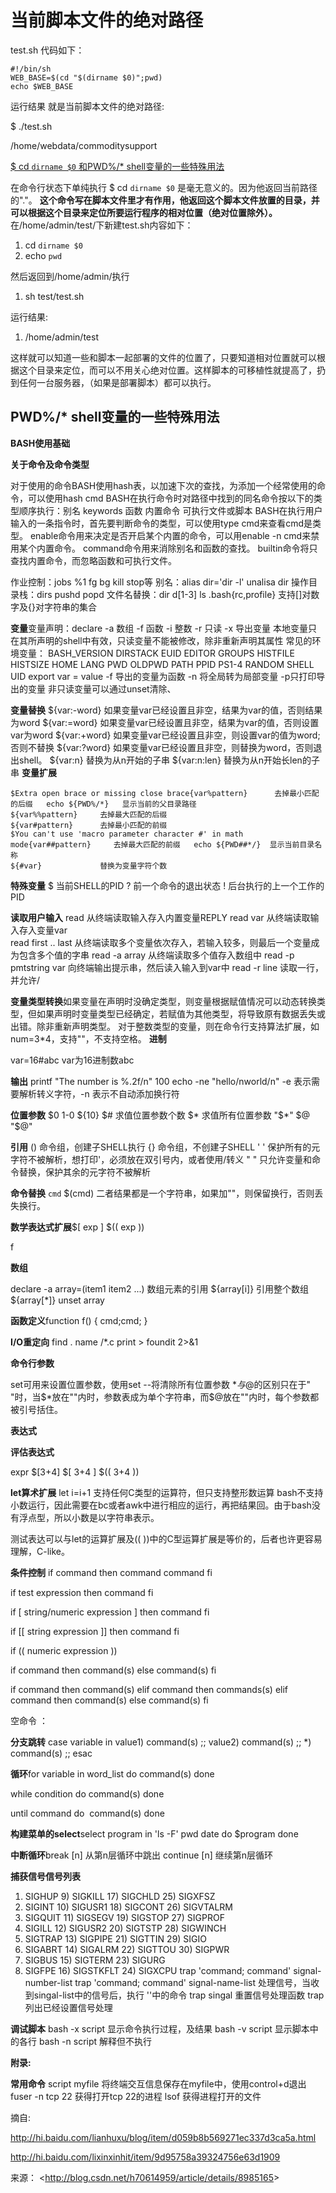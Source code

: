 # 当前脚本文件的绝对路径

test.sh  代码如下：

```
#!/bin/sh
WEB_BASE=$(cd "$(dirname $0)";pwd)
echo $WEB_BASE
```

运行结果 就是当前脚本文件的绝对路径: 

$ ./test.sh 

/home/webdata/commoditysupport







[$ cd `dirname $0` 和PWD%/* shell变量的一些特殊用法](http://www.cnblogs.com/xd502djj/archive/2012/06/21/2557447.html)

在命令行状态下单纯执行 $ cd `dirname $0` 是毫无意义的。因为他返回当前路径的"."。
**这个命令写在脚本文件里才有作用，他返回这个脚本文件放置的目录，并可以根据这个目录来定位所要运行程序的相对位置（绝对位置除外）。**
在/home/admin/test/下新建test.sh内容如下：

1. cd `dirname $0`
2. echo `pwd`

然后返回到/home/admin/执行

1. sh test/test.sh

运行结果:

1. /home/admin/test

这样就可以知道一些和脚本一起部署的文件的位置了，只要知道相对位置就可以根据这个目录来定位，而可以不用关心绝对位置。这样脚本的可移植性就提高了，扔到任何一台服务器，（如果是部署脚本）都可以执行。

## PWD%/* shell变量的一些特殊用法

**BASH使用基础**

 

 

**关于命令及命令类型**

对于使用的命令BASH使用hash表，以加速下次的查找，为添加一个经常使用的命令，可以使用hash cmd
BASH在执行命令时对路径中找到的同名命令按以下的类型顺序执行：别名 keywords 函数 内置命令 可执行文件或脚本
BASH在执行用户输入的一条指令时，首先要判断命令的类型，可以使用type cmd来查看cmd是类型。
enable命令用来决定是否开启某个内置的命令，可以用enable -n cmd来禁用某个内置命令。
command命令用来消除别名和函数的查找。
builtin命令将只查找内置命令，而忽略函数和可执行文件。

 

作业控制：jobs %1 fg bg kill stop等
别名：alias dir='dir -l' unalisa dir
操作目录栈：dirs  pushd popd
文件名替换：dir d[1-3]  ls .bash{rc,profile}  支持[]对数字及{}对字符串的集合

 

**变量**变量声明：declare -a 数组 -f 函数 -i 整数 -r 只读 -x 导出变量
本地变量只在其所声明的shell中有效，只读变量不能被修改，除非重新声明其属性
常见的环境变量：
BASH_VERSION DIRSTACK EUID EDITOR GROUPS HISTFILE HISTSIZE HOME LANG PWD OLDPWD PATH
PPID PS1-4 RANDOM SHELL UID 
export var = value -f 导出的变量为函数 -n 将全局转为局部变量 -p只打印导出的变量
非只读变量可以通过unset清除、

 

**变量替换**
${var:-word}  如果变量var已经设置且非空，结果为var的值，否则结果为word
${var:=word}  如果变量var已经设置且非空，结果为var的值，否则设置var为word
${var:+word}  如果变量var已经设置且非空，则设置var的值为word;否则不替换
${var:?word}  如果变量var已经设置且非空，则替换为word，否则退出shell。
${var:n}      替换为从n开始的子串
${var:n:len}  替换为从n开始长len的子串
**变量扩展**

```
$Extra open brace or missing close brace{var%pattern}      去掉最小匹配的后缀   echo ${PWD%/*}   显示当前的父目录路径
${var%%pattern}     去掉最大匹配的后缀
${var#pattern}      去掉最小匹配的前缀   
$You can't use 'macro parameter character #' in math mode{var##pattern}     去掉最大匹配的前缀   echo ${PWD##*/}  显示当前目录名称
${#var}             替换为变量字符个数
```


**特殊变量**
$ 当前SHELL的PID
? 前一个命令的退出状态
! 后台执行的上一个工作的PID

**读取用户输入**
read                        从终端读取输入存入内置变量REPLY
read var                  从终端读取输入存入变量var    
read first .. last       从终端读取多个变量依次存入，若输入较多，则最后一个变量成为包含多个值的字串
read -a array          从终端读取多个值存入数组中
read -p pmtstring var   向终端输出提示串，然后读入输入到var中
read -r line              读取一行，并允许/

**变量类型转换**如果变量在声明时没确定类型，则变量根据赋值情况可以动态转换类型，但如果声明时变量类型已经确定，若赋值为其他类型，将导致原有数据丢失或出错。除非重新声明类型。
对于整数类型的变量，则在命令行支持算法扩展，如num=3*4，支持""，不支持空格。
**进制**

var=16#abc   var为16进制数abc

**输出**
printf "The number is %.2f/n" 100
echo -ne "hello/nworld/n"  -e 表示需要解析转义字符，-n 表示不自动添加换行符

**位置参数**
$0 1-0 ${10}
$#  求值位置参数个数
$*  求值所有位置参数
"$*"
$@
"$@"

 

**引用**
() 命令组，创建子SHELL执行
{} 命令组，不创建子SHELL
' ' 保护所有的元字符不被解析，想打印'，必须放在双引号内，或者使用/转义
" " 只允许变量和命令替换，保护其余的元字符不被解析

 

**命令替换**
`cmd`
$(cmd)
二者结果都是一个字符串，如果加""，则保留换行，否则丢失换行。

 

**数学表达式扩展**$[ exp ]
$(( exp ))

f

**数组**

declare -a array=(item1 item2 ...)
数组元素的引用 ${array[i]} 
引用整个数组 ${array[*]} 
unset array

 

**函数定义**function f()
{
cmd;cmd;
}

 

**I/O重定向**
find . name /*.c print > foundit 2>&1

 

 

**命令行参数**

set可用来设置位置参数，使用set --将清除所有位置参数
$*与$@的区别只在于" "时，当$*放在""内时，参数表成为单个字符串，而$@放在""内时，每个参数都被引号括住。

 

**表达式**

 

**评估表达式**

expr $[3+4] $[ 3+4 ]  $(( 3+4 ))

**let算术扩展**
let i=i+1 支持任何C类型的运算符，但只支持整形数运算
bash不支持小数运行，因此需要在bc或者awk中进行相应的运行，再把结果回。由于bash没有浮点型，所以小数是以字符串表示。

测试表达可以与let的运算扩展及(( ))中的C型运算扩展是等价的，后者也许更容易理解，C-like。

 

**条件控制**
if command
then
command
command
fi

 

if test expression
then
command
fi

 

if [ string/numeric expression ] then
command
fi

 

if [[ string expression ]] then
command
fi

 

if (( numeric expression ))

if command
then
command(s)
else
command(s)
fi

if command
then
command(s)
elif command
then
commands(s)
elif command
then
command(s)
else
command(s)
fi

 

空命令  ：

 

**分支跳转**
case variable in 
value1)
command(s)
;;
value2)
command(s)
;;
*)
command(s)
;;
esac

 

**循环**for variable in word_list
do
command(s)
done

while condition
do
command(s)
done

until command
do
​     command(s)
done

 

**构建菜单的select**select program in 'ls -F' pwd date
 do
 $program
 done

 

**中断循环**break [n]     从第n层循环中跳出
continue [n]  继续第n层循环

 

**捕获信号信号列表**
1) SIGHUP 9) SIGKILL 17) SIGCHLD 25) SIGXFSZ
2) SIGINT 10) SIGUSR1 18) SIGCONT 26) SIGVTALRM
3) SIGQUIT 11) SIGSEGV 19) SIGSTOP 27) SIGPROF
4) SIGILL 12) SIGUSR2 20) SIGTSTP 28) SIGWINCH
5) SIGTRAP 13) SIGPIPE 21) SIGTTIN 29) SIGIO
6) SIGABRT 14) SIGALRM 22) SIGTTOU 30) SIGPWR
7) SIGBUS 15) SIGTERM 23) SIGURG
8) SIGFPE 16) SIGSTKFLT 24) SIGXCPU
trap 'command; command' signal-number-list
trap 'command; command' signal-name-list  处理信号，当收到singal-list中的信号后，执行 ''中的命令
trap singal   重置信号处理函数
trap          列出已经设置信号处理

 

**调试脚本**
bash -x   script    显示命令执行过程，及结果
bash -v   script    显示脚本中的各行
bash -n   script    解释但不执行

 

**附录:**

**常用命令**
script myfile  将终端交互信息保存在myfile中，使用control+d退出
fuser -n tcp 22 获得打开tcp 22的进程
lsof            获得进程打开的文件

摘自:

<http://hi.baidu.com/lianhuxu/blog/item/d059b8b569271ec337d3ca5a.html>

<http://hi.baidu.com/lixinxinhit/item/9d95758a39324756e63d1909>

来源： <<http://blog.csdn.net/h70614959/article/details/8985165>>

 